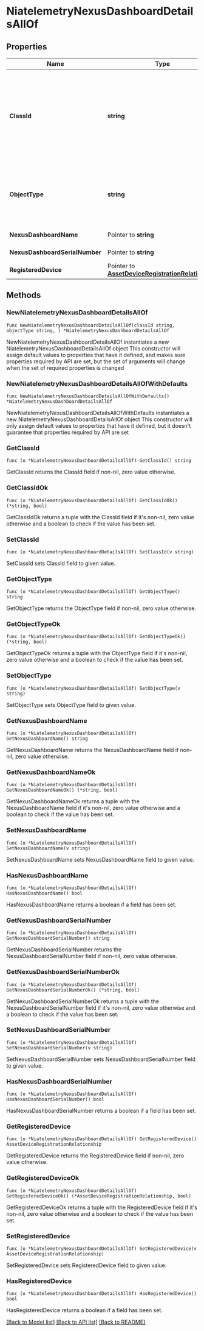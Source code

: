 # NiatelemetryNexusDashboardDetailsAllOf

## Properties

Name | Type | Description | Notes
------------ | ------------- | ------------- | -------------
**ClassId** | **string** | The fully-qualified name of the instantiated, concrete type. This property is used as a discriminator to identify the type of the payload when marshaling and unmarshaling data. | [default to "niatelemetry.NexusDashboardDetails"]
**ObjectType** | **string** | The fully-qualified name of the instantiated, concrete type. The value should be the same as the &#39;ClassId&#39; property. | [default to "niatelemetry.NexusDashboardDetails"]
**NexusDashboardName** | Pointer to **string** | Name of the NexusDashboard. | [optional] 
**NexusDashboardSerialNumber** | Pointer to **string** | Serial number of NexusDashboard. | [optional] 
**RegisteredDevice** | Pointer to [**AssetDeviceRegistrationRelationship**](AssetDeviceRegistrationRelationship.md) |  | [optional] 

## Methods

### NewNiatelemetryNexusDashboardDetailsAllOf

`func NewNiatelemetryNexusDashboardDetailsAllOf(classId string, objectType string, ) *NiatelemetryNexusDashboardDetailsAllOf`

NewNiatelemetryNexusDashboardDetailsAllOf instantiates a new NiatelemetryNexusDashboardDetailsAllOf object
This constructor will assign default values to properties that have it defined,
and makes sure properties required by API are set, but the set of arguments
will change when the set of required properties is changed

### NewNiatelemetryNexusDashboardDetailsAllOfWithDefaults

`func NewNiatelemetryNexusDashboardDetailsAllOfWithDefaults() *NiatelemetryNexusDashboardDetailsAllOf`

NewNiatelemetryNexusDashboardDetailsAllOfWithDefaults instantiates a new NiatelemetryNexusDashboardDetailsAllOf object
This constructor will only assign default values to properties that have it defined,
but it doesn't guarantee that properties required by API are set

### GetClassId

`func (o *NiatelemetryNexusDashboardDetailsAllOf) GetClassId() string`

GetClassId returns the ClassId field if non-nil, zero value otherwise.

### GetClassIdOk

`func (o *NiatelemetryNexusDashboardDetailsAllOf) GetClassIdOk() (*string, bool)`

GetClassIdOk returns a tuple with the ClassId field if it's non-nil, zero value otherwise
and a boolean to check if the value has been set.

### SetClassId

`func (o *NiatelemetryNexusDashboardDetailsAllOf) SetClassId(v string)`

SetClassId sets ClassId field to given value.


### GetObjectType

`func (o *NiatelemetryNexusDashboardDetailsAllOf) GetObjectType() string`

GetObjectType returns the ObjectType field if non-nil, zero value otherwise.

### GetObjectTypeOk

`func (o *NiatelemetryNexusDashboardDetailsAllOf) GetObjectTypeOk() (*string, bool)`

GetObjectTypeOk returns a tuple with the ObjectType field if it's non-nil, zero value otherwise
and a boolean to check if the value has been set.

### SetObjectType

`func (o *NiatelemetryNexusDashboardDetailsAllOf) SetObjectType(v string)`

SetObjectType sets ObjectType field to given value.


### GetNexusDashboardName

`func (o *NiatelemetryNexusDashboardDetailsAllOf) GetNexusDashboardName() string`

GetNexusDashboardName returns the NexusDashboardName field if non-nil, zero value otherwise.

### GetNexusDashboardNameOk

`func (o *NiatelemetryNexusDashboardDetailsAllOf) GetNexusDashboardNameOk() (*string, bool)`

GetNexusDashboardNameOk returns a tuple with the NexusDashboardName field if it's non-nil, zero value otherwise
and a boolean to check if the value has been set.

### SetNexusDashboardName

`func (o *NiatelemetryNexusDashboardDetailsAllOf) SetNexusDashboardName(v string)`

SetNexusDashboardName sets NexusDashboardName field to given value.

### HasNexusDashboardName

`func (o *NiatelemetryNexusDashboardDetailsAllOf) HasNexusDashboardName() bool`

HasNexusDashboardName returns a boolean if a field has been set.

### GetNexusDashboardSerialNumber

`func (o *NiatelemetryNexusDashboardDetailsAllOf) GetNexusDashboardSerialNumber() string`

GetNexusDashboardSerialNumber returns the NexusDashboardSerialNumber field if non-nil, zero value otherwise.

### GetNexusDashboardSerialNumberOk

`func (o *NiatelemetryNexusDashboardDetailsAllOf) GetNexusDashboardSerialNumberOk() (*string, bool)`

GetNexusDashboardSerialNumberOk returns a tuple with the NexusDashboardSerialNumber field if it's non-nil, zero value otherwise
and a boolean to check if the value has been set.

### SetNexusDashboardSerialNumber

`func (o *NiatelemetryNexusDashboardDetailsAllOf) SetNexusDashboardSerialNumber(v string)`

SetNexusDashboardSerialNumber sets NexusDashboardSerialNumber field to given value.

### HasNexusDashboardSerialNumber

`func (o *NiatelemetryNexusDashboardDetailsAllOf) HasNexusDashboardSerialNumber() bool`

HasNexusDashboardSerialNumber returns a boolean if a field has been set.

### GetRegisteredDevice

`func (o *NiatelemetryNexusDashboardDetailsAllOf) GetRegisteredDevice() AssetDeviceRegistrationRelationship`

GetRegisteredDevice returns the RegisteredDevice field if non-nil, zero value otherwise.

### GetRegisteredDeviceOk

`func (o *NiatelemetryNexusDashboardDetailsAllOf) GetRegisteredDeviceOk() (*AssetDeviceRegistrationRelationship, bool)`

GetRegisteredDeviceOk returns a tuple with the RegisteredDevice field if it's non-nil, zero value otherwise
and a boolean to check if the value has been set.

### SetRegisteredDevice

`func (o *NiatelemetryNexusDashboardDetailsAllOf) SetRegisteredDevice(v AssetDeviceRegistrationRelationship)`

SetRegisteredDevice sets RegisteredDevice field to given value.

### HasRegisteredDevice

`func (o *NiatelemetryNexusDashboardDetailsAllOf) HasRegisteredDevice() bool`

HasRegisteredDevice returns a boolean if a field has been set.


[[Back to Model list]](../README.md#documentation-for-models) [[Back to API list]](../README.md#documentation-for-api-endpoints) [[Back to README]](../README.md)


